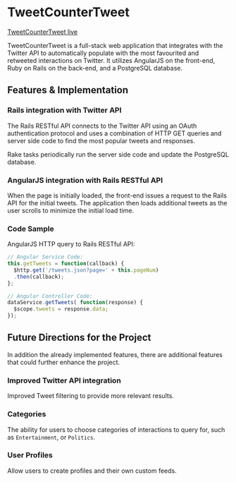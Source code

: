 # TweetCounterTweet

[TweetCounterTweet live][site]

[site]: http://www.tweetcountertweet.com/

TweetCounterTweet is a full-stack web application that integrates with the Twitter API to automatically populate with the most favourited and retweeted interactions on Twitter. It utilizes AngularJS on the front-end, Ruby on Rails on the back-end, and a PostgreSQL database.

## Features & Implementation

### Rails integration with Twitter API

The Rails RESTful API connects to the Twitter API using an OAuth authentication protocol and uses a combination of HTTP GET queries and server side code to find the most popular tweets and responses.

Rake tasks periodically run the server side code and update the PostgreSQL database.

### AngularJS integration with Rails RESTful API

When the page is initially loaded, the front-end issues a request to the Rails API for the initial tweets. The application then loads additional tweets as the user scrolls to minimize the initial load time.

### Code Sample

AngularJS HTTP query to Rails RESTful API:

```javascript
// Angular Service Code:
this.getTweets = function(callback) {
  $http.get('/tweets.json?page=' + this.pageNum)
  .then(callback);
};

// Angular Controller Code:
dataService.getTweets( function(response) {
  $scope.tweets = response.data;
});
```

## Future Directions for the Project

In addition the already implemented features, there are additional features that could further enhance the project.

### Improved Twitter API integration

Improved Tweet filtering to provide more relevant results.

### Categories

The ability for users to choose categories of interactions to query for, such as `Entertainment`, or `Politics`.

### User Profiles

Allow users to create profiles and their own custom feeds.
